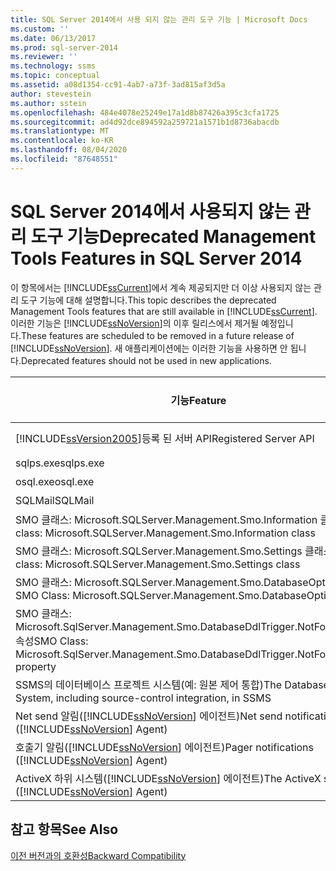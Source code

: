 ```yaml
---
title: SQL Server 2014에서 사용 되지 않는 관리 도구 기능 | Microsoft Docs
ms.custom: ''
ms.date: 06/13/2017
ms.prod: sql-server-2014
ms.reviewer: ''
ms.technology: ssms
ms.topic: conceptual
ms.assetid: a08d1354-cc91-4ab7-a73f-3ad815af3d5a
author: stevestein
ms.author: sstein
ms.openlocfilehash: 484e4078e25249e17a1d8b87426a395c3cfa1725
ms.sourcegitcommit: ad4d92dce894592a259721a1571b1d8736abacdb
ms.translationtype: MT
ms.contentlocale: ko-KR
ms.lasthandoff: 08/04/2020
ms.locfileid: "87648551"
---
```

# <a name="deprecated-management-tools-features-in-sql-server-2014"></a><span data-ttu-id="7c8f2-102">SQL Server 2014에서 사용되지 않는 관리 도구 기능</span><span class="sxs-lookup"><span data-stu-id="7c8f2-102">Deprecated Management Tools Features in SQL Server 2014</span></span>
  <span data-ttu-id="7c8f2-103">이 항목에서는 [!INCLUDE[ssCurrent](../includes/sscurrent-md.md)]에서 계속 제공되지만 더 이상 사용되지 않는 관리 도구 기능에 대해 설명합니다.</span><span class="sxs-lookup"><span data-stu-id="7c8f2-103">This topic describes the deprecated Management Tools features that are still available in [!INCLUDE[ssCurrent](../includes/sscurrent-md.md)].</span></span> <span data-ttu-id="7c8f2-104">이러한 기능은 [!INCLUDE[ssNoVersion](../includes/ssnoversion-md.md)]의 이후 릴리스에서 제거될 예정입니다.</span><span class="sxs-lookup"><span data-stu-id="7c8f2-104">These features are scheduled to be removed in a future release of [!INCLUDE[ssNoVersion](../includes/ssnoversion-md.md)].</span></span> <span data-ttu-id="7c8f2-105">새 애플리케이션에는 이러한 기능을 사용하면 안 됩니다.</span><span class="sxs-lookup"><span data-stu-id="7c8f2-105">Deprecated features should not be used in new applications.</span></span>  
  
|<span data-ttu-id="7c8f2-106">기능</span><span class="sxs-lookup"><span data-stu-id="7c8f2-106">Feature</span></span>|<span data-ttu-id="7c8f2-107">사용 중단 단계</span><span class="sxs-lookup"><span data-stu-id="7c8f2-107">Deprecation stage</span></span>|  
|-------------|-----------------------|  
|[!INCLUDE[ssVersion2005](../includes/ssversion2005-md.md)]<span data-ttu-id="7c8f2-108">등록 된 서버 API</span><span class="sxs-lookup"><span data-stu-id="7c8f2-108">Registered Server API</span></span>|<span data-ttu-id="7c8f2-109">알림</span><span class="sxs-lookup"><span data-stu-id="7c8f2-109">Announcement</span></span>|  
|<span data-ttu-id="7c8f2-110">sqlps.exe</span><span class="sxs-lookup"><span data-stu-id="7c8f2-110">sqlps.exe</span></span>|<span data-ttu-id="7c8f2-111">경고</span><span class="sxs-lookup"><span data-stu-id="7c8f2-111">Warning</span></span>|  
|<span data-ttu-id="7c8f2-112">osql.exe</span><span class="sxs-lookup"><span data-stu-id="7c8f2-112">osql.exe</span></span>|<span data-ttu-id="7c8f2-113">경고</span><span class="sxs-lookup"><span data-stu-id="7c8f2-113">Warning</span></span>|  
|<span data-ttu-id="7c8f2-114">SQLMail</span><span class="sxs-lookup"><span data-stu-id="7c8f2-114">SQLMail</span></span>|<span data-ttu-id="7c8f2-115">경고</span><span class="sxs-lookup"><span data-stu-id="7c8f2-115">Warning</span></span>|  
|<span data-ttu-id="7c8f2-116">SMO 클래스: Microsoft.SQLServer.Management.Smo.Information 클래스</span><span class="sxs-lookup"><span data-stu-id="7c8f2-116">SMO class: Microsoft.SQLServer.Management.Smo.Information class</span></span>|<span data-ttu-id="7c8f2-117">알림</span><span class="sxs-lookup"><span data-stu-id="7c8f2-117">Announcement</span></span>|  
|<span data-ttu-id="7c8f2-118">SMO 클래스: Microsoft.SQLServer.Management.Smo.Settings 클래스</span><span class="sxs-lookup"><span data-stu-id="7c8f2-118">SMO class: Microsoft.SQLServer.Management.Smo.Settings class</span></span>|<span data-ttu-id="7c8f2-119">알림</span><span class="sxs-lookup"><span data-stu-id="7c8f2-119">Announcement</span></span>|  
|<span data-ttu-id="7c8f2-120">SMO 클래스: Microsoft.SQLServer.Management.Smo.DatabaseOptions 클래스</span><span class="sxs-lookup"><span data-stu-id="7c8f2-120">SMO Class: Microsoft.SQLServer.Management.Smo.DatabaseOptions class</span></span>|<span data-ttu-id="7c8f2-121">알림</span><span class="sxs-lookup"><span data-stu-id="7c8f2-121">Announcement</span></span>|  
|<span data-ttu-id="7c8f2-122">SMO 클래스: Microsoft.SqlServer.Management.Smo.DatabaseDdlTrigger.NotForReplication 속성</span><span class="sxs-lookup"><span data-stu-id="7c8f2-122">SMO Class: Microsoft.SqlServer.Management.Smo.DatabaseDdlTrigger.NotForReplication property</span></span>|<span data-ttu-id="7c8f2-123">알림</span><span class="sxs-lookup"><span data-stu-id="7c8f2-123">Announcement</span></span>|  
|<span data-ttu-id="7c8f2-124">SSMS의 데이터베이스 프로젝트 시스템(예: 원본 제어 통합)</span><span class="sxs-lookup"><span data-stu-id="7c8f2-124">The Database Project System, including source-control integration, in SSMS</span></span>|<span data-ttu-id="7c8f2-125">알림</span><span class="sxs-lookup"><span data-stu-id="7c8f2-125">Announcement</span></span>|  
|<span data-ttu-id="7c8f2-126">Net send 알림([!INCLUDE[ssNoVersion](../includes/ssnoversion-md.md)] 에이전트)</span><span class="sxs-lookup"><span data-stu-id="7c8f2-126">Net send notifications ([!INCLUDE[ssNoVersion](../includes/ssnoversion-md.md)] Agent)</span></span>|<span data-ttu-id="7c8f2-127">알림</span><span class="sxs-lookup"><span data-stu-id="7c8f2-127">Announcement</span></span>|  
|<span data-ttu-id="7c8f2-128">호출기 알림([!INCLUDE[ssNoVersion](../includes/ssnoversion-md.md)] 에이전트)</span><span class="sxs-lookup"><span data-stu-id="7c8f2-128">Pager notifications ([!INCLUDE[ssNoVersion](../includes/ssnoversion-md.md)] Agent)</span></span>|<span data-ttu-id="7c8f2-129">알림</span><span class="sxs-lookup"><span data-stu-id="7c8f2-129">Announcement</span></span>|  
|<span data-ttu-id="7c8f2-130">ActiveX 하위 시스템([!INCLUDE[ssNoVersion](../includes/ssnoversion-md.md)] 에이전트)</span><span class="sxs-lookup"><span data-stu-id="7c8f2-130">The ActiveX subsystem ([!INCLUDE[ssNoVersion](../includes/ssnoversion-md.md)] Agent)</span></span>|<span data-ttu-id="7c8f2-131">알림</span><span class="sxs-lookup"><span data-stu-id="7c8f2-131">Announcement</span></span>|  
  
## <a name="see-also"></a><span data-ttu-id="7c8f2-132">참고 항목</span><span class="sxs-lookup"><span data-stu-id="7c8f2-132">See Also</span></span>  
 [<span data-ttu-id="7c8f2-133">이전 버전과의 호환성</span><span class="sxs-lookup"><span data-stu-id="7c8f2-133">Backward Compatibility</span></span>](../../2014/getting-started/backward-compatibility.md)  
  
  
